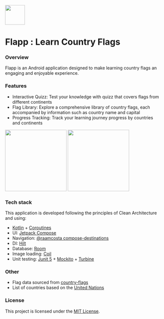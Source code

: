 <img src="https://github.com/Dragote/Flapp/assets/31729910/bd430799-e788-4c81-b85b-26d4d2ab0b8f" width="64"/>

# Flapp : Learn Country Flags

### Overview
Flapp is an Android application designed to make learning country flags an engaging and enjoyable experience.

### Features
* Interactive Quizz: Test your knowledge with quizz that covers flags from different continents
* Flag Library: Explore a comprehensive library of country flags, each accompanied by information such as country name and capital
* Progress Tracking: Track your learning journey progress by countries and continents

<img src="https://github.com/Dragote/Flapp/assets/31729910/76a1a56f-be57-4ab4-ad5b-10da1370c71f" width="200"/>
<img src="https://github.com/Dragote/Flapp/assets/31729910/8417701d-fe60-4a04-9667-f6cb006f15f3)" width="200"/>

### Tech stack
This application is developed following the principles of Clean Architecture and using: 
- [Kotlin](https://kotlinlang.org/) + [Coroutines](https://kotlinlang.org/docs/reference/coroutines-overview.html) 
- UI: [Jetpack Compose](https://developer.android.com/jetpack/compose)
- Navigation: [@raamcosta compose-destinations](https://github.com/raamcosta/compose-destinations)
- DI: [Hilt](https://developer.android.com/training/dependency-injection/hilt-android)
- Database: [Room](https://developer.android.com/jetpack/androidx/releases/room)
- Image loading: [Coil](https://coil-kt.github.io/coil/)
- Unit testing: [Junit 5](https://github.com/junit-team/junit5) + [Mockito](https://site.mockito.org/) + [Turbine](https://github.com/cashapp/turbine)

### Other
- Flag data sourced from [country-flags](https://github.com/hampusborgos/country-flags)
- List of countries based on the [United Nations](https://www.un.org/en/about-us/member-states)

### License
This project is licensed under the [MIT License](https://github.com/Dragote/Flapp/blob/main/LICENSE.md).
